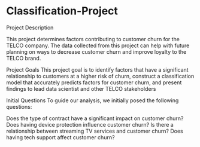 # Classification-Project

Project Description

This project determines factors contributing to customer churn for the TELCO company. The data collected from this project can help with future planning on ways to decrease customer churn and improve loyalty to the TELCO brand.

Project Goals
This project goal is to identify factors that have a significant relationship to customers at a higher risk of churn, construct a classification model that accurately predicts factors for customer churn, and present findings to lead data scientist and other TELCO stakeholders

Initial Questions
To guide our analysis, we initially posed the following questions:

Does the type of contract have a significant impact on customer churn?
Does having device protection influence customer churn?
Is there a relationship between streaming TV services and customer churn?
Does having tech support affect customer churn?


